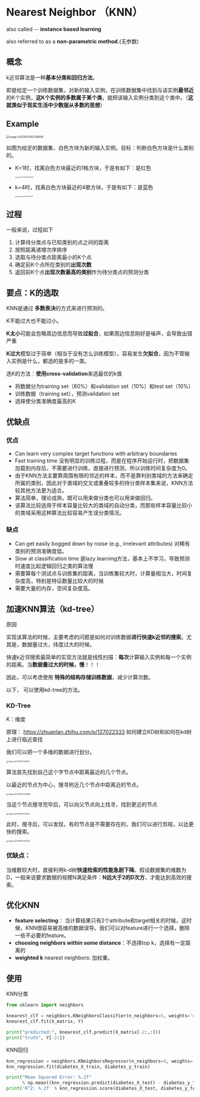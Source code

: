# Nearest Neighbor （KNN）

also called -- **instance based learning**

also referred to as a **non-parametric method.**(无参数)

## 概念

k近邻算法是一种**基本分类和回归方法**。

即是给定一个训练数据集，对新的输入实例，在训练数据集中找到与该实例**最邻近**的K个实例，**这K个实例的多数属于某个类**，就把该输入实例分类到这个类中。（**这就类似于现实生活中少数服从多数的思想**）

## Example

<img src="../note picture/KNN.png" alt="image-20211013140338648" style="zoom:50%;" />

如图为给定的数据集，白色方块为新的输入实例。目标：判断白色方块是什么类别的。

- K=1时，找离白色方块最近的1格方块，于是有如下：是红色

  <img src="../note picture/k=1.png" alt="image-20211013140446078" style="zoom:25%;" />

- k=4时，找离白色方块最近的4歌方块，于是有如下：是蓝色

  <img src="../note picture/KNN4.png" alt="image-20211013140519747" style="zoom:25%;" />



## 过程

一般来说，过程如下

1. 计算待分类点与已知类别的点之间的距离
2. 按照距离递增次序排序
3. 选取与待分类点距离最小的K个点
4. 确定前K个点所在类别的**出现次数**
5. 返回前K个点**出现次数最高的类别**作为待分类点的预测分类

## 要点：K的选取

KNN是通过 **多数表决**的方式来进行预测的。

K不能过大也不能过小。

**K太小**可能会忽略周边信息而导致**过拟合**，如果周边信息刚好是噪声，会导致出错严重

**K过大**模型过于简单（相当于没有怎么训练模型），容易发生**欠拟合**，因为不管输入实例是什么，都选的是多的一类。

选K的方法：**使用cross-validation**来选最优的k值

- 将数据分为training set（80%）和validation set（10%）和test set（10%）
- 训练数据（training set），预测validation set
- 选择使分类准确度最高的K

## 优缺点

### 优点

- Can learn very complex target functions with arbitrary boundaries
- Fast training time 没有明显的训练过程，而是在程序开始运行时，把数据集加载到内存后，不需要进行训练，直接进行预测，所以训练时间复杂度为0。
- 由于KNN方法主要靠周围有限的邻近的样本，而不是靠判别类域的方法来确定所属的类别，因此对于类域的交叉或重叠较多的待分类样本集来说，KNN方法较其他方法更为适合。
- 算法简单，理论成熟，既可以用来做分类也可以用来做回归。
- 该算法比较适用于样本容量比较大的类域的自动分类，而那些样本容量比较小的类域采用这种算法比较容易产生误分类情况。

### 缺点

- Can get easily bogged down by noise (e.g., irrelevant attributes) 对稀有类别的预测准确度低。
- Slow at classification time 是lazy learning方法，基本上不学习，导致预测时速度比起逻辑回归之类的算法慢
- 需要算每个测试点与训练集的距离，当训练集较大时，计算量相当大，时间复杂度高，特别是特征数量比较大的时候
- 需要大量的内存，空间复杂度高。

## 加速KNN算法（kd-tree）

原因

实现该算法的时候，主要考虑的问题是如何对训练数据**进行快速k近邻的搜索**。尤其是，数据量过大，纬度过大的时候。

快速k近邻搜索最简单的实现方法就是线性扫描：**每次**计算输入实例和每一个实例的距离。当**数据量过大的时候，慢**！！！

因此，可以考虑使用 **特殊的结构存储训练数据**，减少计算次数。

以下， 可以使用kd-tree的方法。

### KD-Tree

K：维度

原理： https://zhuanlan.zhihu.com/p/127022333  如何建立KD树和如何在kd树上进行临近查找

我们可以把一个多维的数据进行划分。

<img src="../note picture/kdTree1.png" alt="image-20211018171944821" style="zoom:33%;" />

算法首先找到自己这个字节点中距离最近的几个节点。

以最近的节点为中心，搜寻附近几个节点中距离近的节点。

<img src="../note picture/kdTree2.png" alt="image-20211018173348896" style="zoom:33%;" />

当这个节点搜寻完毕后，可以向父节点向上找寻，找到更近的节点

<img src="../note picture/kdTree3.png" alt="image-20211018173513555" style="zoom:33%;" />

此时，搜寻后，可以发现，有的节点是不需要存在的，我们可以进行剪枝，以达更快的搜索。

<img src="../note picture/kdTree4.png" alt="image-20211018173617630" style="zoom:33%;" />

### 优缺点：

当维数较大时，直接利用k-d树**快速检索的性能急剧下降**。假设数据集的维数为D，一般来说要求数据的规模N满足条件：**N远大于2的D次方**，才能达到高效的搜索。

## 优化KNN

- **feature selecting**： 当计算结果只有2个attribute和target相关的时候，这时候，KNN很容易被高维的数据误导。我们可以对feature进行一个选择，删除一些不必要的feature。
- **choosing neighbors within some distance**：不选择top k，选择有一定距离的
- **weighted k** nearest neighbors: 加权重。

## 使用

KNN分类

```python
from sklearn import neighbors

knearest_clf = neighbors.KNeighborsClassifier(n_neighbors=5, weights='uniform') # Keep varying k by changing n_neighbors
knearest_clf.fit(X_matrix, Y)

print("predicted:", knearest_clf.predict(X_matrix[-2:,:]))
print("truth", Y[-2:])

```

KNN回归

```python
knn_regression = neighbors.KNeighborsRegressor(n_neighbors=4, weights='uniform')
knn_regression.fit(diabetes_X_train, diabetes_y_train)

print("Mean Squared Error: %.2f"
      % np.mean((knn_regression.predict(diabetes_X_test) - diabetes_y_test) ** 2))
print('R^2: %.2f' % knn_regression.score(diabetes_X_test, diabetes_y_test))
```

